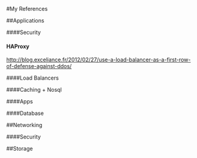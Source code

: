 #My References 

##Applications

####Security

#### HAProxy

  http://blog.exceliance.fr/2012/02/27/use-a-load-balancer-as-a-first-row-of-defense-against-ddos/

####Load Balancers


####Caching + Nosql


####Apps


####Database


##Networking

####Security


##Storage
